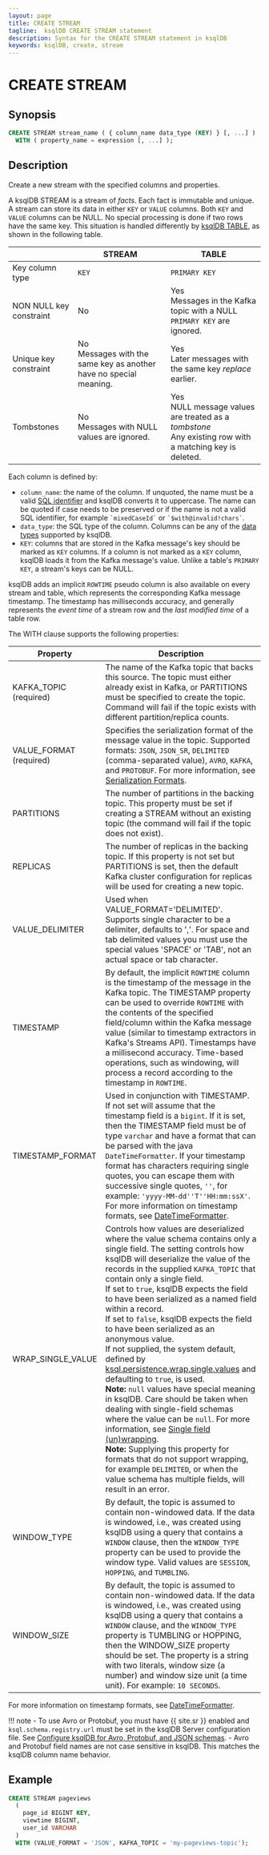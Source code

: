 ```yaml
---
layout: page
title: CREATE STREAM
tagline:  ksqlDB CREATE STREAM statement
description: Syntax for the CREATE STREAM statement in ksqlDB
keywords: ksqlDB, create, stream
---
```


CREATE STREAM
=============

Synopsis
--------

```sql
CREATE STREAM stream_name ( { column_name data_type (KEY) } [, ...] )
  WITH ( property_name = expression [, ...] );
```

Description
-----------

Create a new stream with the specified columns and properties.

A ksqlDB STREAM is a stream of _facts_. Each fact is immutable and unique.
A stream can store its data in either `KEY` or `VALUE` columns.
Both `KEY` and `VALUE` columns can be NULL. No special processing is done if two rows have the same
key. This situation is handled differently by [ksqlDB TABLE](./create-table), as shown in the following table.

|                          |  STREAM                                                       | TABLE                                                             |
| ------------------------ | --------------------------------------------------------------| ----------------------------------------------------------------- |
| Key column type          | `KEY`                                                         | `PRIMARY KEY`                                                     |
| NON NULL key constraint  | No                                                            | Yes <br> Messages in the Kafka topic with a NULL `PRIMARY KEY` are ignored. |
| Unique key constraint    | No <br> Messages with the same key as another have no special meaning. | Yes <br> Later messages with the same key _replace_ earlier. |
| Tombstones               | No <br> Messages with NULL values are ignored.                | Yes <br> NULL message values are treated as a _tombstone_ <br> Any existing row with a matching key is deleted. |

Each column is defined by:
 * `column_name`: the name of the column. If unquoted, the name must be a valid
   [SQL identifier](../../concepts/schemas#valid-identifiers) and ksqlDB converts it to uppercase.
   The name can be quoted if case needs to be preserved or if the name is not a valid SQL
   identifier, for example ``` `mixedCaseId` ``` or ``` `$with@invalid!chars` ```.
 * `data_type`: the SQL type of the column. Columns can be any of the
   [data types](../syntax-reference.md#ksqldb-data-types) supported by ksqlDB.
 * `KEY`: columns that are stored in the Kafka message's key should be marked as `KEY` columns.
   If a column is not marked as a `KEY` column, ksqlDB loads it from the Kafka message's value.
   Unlike a table's `PRIMARY KEY`, a stream's keys can be NULL.

ksqlDB adds an implicit `ROWTIME` pseudo column is also available on every
stream and table, which represents the corresponding Kafka message timestamp. The timestamp has
milliseconds accuracy, and generally represents the _event time_ of a stream row and the
_last modified time_ of a table row.

The WITH clause supports the following properties:

|        Property         |                                            Description                                            |
| ----------------------- | ------------------------------------------------------------------------------------------------- |
| KAFKA_TOPIC (required)  | The name of the Kafka topic that backs this source. The topic must either already exist in Kafka, or PARTITIONS must be specified to create the topic. Command will fail if the topic exists with different partition/replica counts. |
| VALUE_FORMAT (required) | Specifies the serialization format of the message value in the topic. Supported formats: `JSON`, `JSON_SR`, `DELIMITED` (comma-separated value), `AVRO`, `KAFKA`, and `PROTOBUF`. For more information, see [Serialization Formats](../serialization.md#serialization-formats). |
| PARTITIONS              | The number of partitions in the backing topic. This property must be set if creating a STREAM without an existing topic (the command will fail if the topic does not exist). |
| REPLICAS                | The number of replicas in the backing topic. If this property is not set but PARTITIONS is set, then the default Kafka cluster configuration for replicas will be used for creating a new topic. |
| VALUE_DELIMITER         | Used when VALUE_FORMAT='DELIMITED'. Supports single character to be a delimiter, defaults to ','. For space and tab delimited values you must use the special values 'SPACE' or 'TAB', not an actual space or tab character. |
| TIMESTAMP               | By default, the implicit `ROWTIME` column is the timestamp of the message in the Kafka topic. The TIMESTAMP property can be used to override `ROWTIME` with the contents of the specified field/column within the Kafka message value (similar to timestamp extractors in Kafka's Streams API). Timestamps have a millisecond accuracy. Time-based operations, such as windowing, will process a record according to the timestamp in `ROWTIME`. |
| TIMESTAMP_FORMAT        | Used in conjunction with TIMESTAMP. If not set will assume that the timestamp field is a `bigint`. If it is set, then the TIMESTAMP field must be of type `varchar` and have a format that can be parsed with the java `DateTimeFormatter`. If your timestamp format has characters requiring single quotes, you can escape them with successive single quotes, `''`, for example: `'yyyy-MM-dd''T''HH:mm:ssX'`. For more information on timestamp formats, see [DateTimeFormatter](https://cnfl.io/java-dtf).                                       |
| WRAP_SINGLE_VALUE       | Controls how values are deserialized where the value schema contains only a single field. The setting controls how ksqlDB will deserialize the value of the records in the supplied `KAFKA_TOPIC` that contain only a single field.<br>If set to `true`, ksqlDB expects the field to have been serialized as a named field within a record.<br>If set to `false`, ksqlDB expects the field to have been serialized as an anonymous value.<br>If not supplied, the system default, defined by [ksql.persistence.wrap.single.values](../../operate-and-deploy/installation/server-config/config-reference.md#ksqlpersistencewrapsinglevalues) and defaulting to `true`, is used.<br>**Note:** `null` values have special meaning in ksqlDB. Care should be taken when dealing with single-field schemas where the value can be `null`. For more information, see [Single field (un)wrapping](../serialization.md#single-field-unwrapping).<br>**Note:** Supplying this property for formats that do not support wrapping, for example `DELIMITED`, or when the value schema has multiple fields, will result in an error. |
| WINDOW_TYPE             | By default, the topic is assumed to contain non-windowed data. If the data is windowed, i.e., was created using ksqlDB using a query that contains a `WINDOW` clause, then the `WINDOW_TYPE` property can be used to provide the window type. Valid values are `SESSION`, `HOPPING`, and `TUMBLING`. |
| WINDOW_SIZE             | By default, the topic is assumed to contain non-windowed data. If the data is windowed, i.e., was created using ksqlDB using a query that contains a `WINDOW` clause, and the `WINDOW_TYPE` property is TUMBLING or HOPPING, then the WINDOW_SIZE property should be set. The property is a string with two literals, window size (a number) and window size unit (a time unit). For example: `10 SECONDS`. |


For more information on timestamp formats, see
[DateTimeFormatter](https://cnfl.io/java-dtf).

!!! note
	  - To use Avro or Protobuf, you must have {{ site.sr }} enabled and
    `ksql.schema.registry.url` must be set in the ksqlDB Server configuration
    file. See [Configure ksqlDB for Avro, Protobuf, and JSON schemas](../../operate-and-deploy/installation/server-config/avro-schema.md). 
    - Avro and Protobuf field names are not case sensitive in ksqlDB. This matches the ksqlDB column name behavior.

Example
-------

```sql
CREATE STREAM pageviews
  (
    page_id BIGINT KEY,
    viewtime BIGINT,
    user_id VARCHAR
  )
  WITH (VALUE_FORMAT = 'JSON', KAFKA_TOPIC = 'my-pageviews-topic');
```

